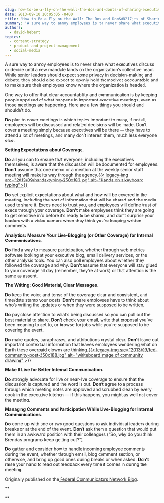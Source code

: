 ```yaml
---
slug: how-to-be-a-fly-on-the-wall-the-dos-and-donts-of-sharing-executive-discussions
date: 2013-09-10 10:05:05 -0400
title: 'How to Be a Fly on the Wall: The Dos and Don&#8217;ts of Sharing Executive Discussions'
summary: 'A sure way to annoy employees is to never share what executives discuss or decide until a new mandate lands on the organization’s collective head. While senior leaders should expect some privacy in decision-making and debate, they should also expect to openly hold themselves accountable and to make sure their employees know where the'
authors:
  - david-hebert
topics:
  - content-strategy
  - product-and-project-management
  - social-media
---
```


A sure way to annoy employees is to never share what executives discuss or decide until a new mandate lands on the organization’s collective head. While senior leaders should expect some privacy in decision-making and debate, they should also expect to openly hold themselves accountable and to make sure their employees know where the organization is headed.

One way to offer that clear accountability and communication is by keeping people apprised of what happens in important executive meetings, even as those meetings are happening. Here are a few things you should and shouldn&#8217;t do.

**Do** plan to cover meetings in which topics important to many, if not all, employees will be discussed and related decisions will be made. Don’t cover a meeting simply because executives will be there — they have to attend a lot of meetings, and many don’t interest them, much less everyone else.

**Setting Expectations about Coverage.**

**Do** all you can to ensure that everyone, including the executives themselves, is aware that the discussion will be documented for employees. **Don’t** assume that one memo or a mention at the weekly senior staff meeting will make its way through the agency.[{{< legacy-img src="2013/09/hands-typing-250x183.jpg" alt="Hands on a keyboard typing" >}}](https://s3.amazonaws.com/digitalgov/_legacy-img/2013/09/hands-typing.jpg)

**Do** set explicit expectations about what and how will be covered in the meeting, including the sort of information that will be shared and the media used to share it. Execs need to trust you, and employees will define trust of execs through your coverage. **Don’t** make employees think they are going to get sensitive info before it’s ready to be shared, and don’t surprise your leaders with a video camera when they think you’re keeping written comments.

**Analytics: Measure Your Live-Blogging (or Other Coverage) for Internal Communications.**

**Do** find a way to measure participation, whether through web metrics software looking at your executive blog, email delivery services, or the other analysis tools. You can also poll employees about whether they followed the coverage and why. **Don’t** assume that everyone will stay glued to your coverage all day (remember, they’re at work) or that attention is the same as assent.

<p>
  <strong>The Writing: Good Material, Clear Messages.</strong>
</p>

<p>
  <strong>Do</strong> keep the voice and tense of the coverage clear and consistent, and time/date stamp your posts. <strong>Don’t</strong> make employees have to think about who’s writing the updates or when they were supposed to be written.
</p>

<p>
  <strong>Do</strong> pay close attention to what’s being discussed so you can pull out the best material to share. <strong>Don’t</strong> check your email, write that proposal you’ve been meaning to get to, or browse for jobs while you’re supposed to be covering the event.
</p>

<p style="text-align: left">
  <strong>Do</strong> make quotes, paraphrases, and attributions crystal clear. <strong>Don’t</strong> leave out important contextual information that leaves employees wondering what on Earth these overpaid clowns are thinking.<a href="https://s3.amazonaws.com/digitalgov/_legacy-img/2013/09/fed-community-post.jpg">{{< legacy-img src="2013/09/fed-community-post-250x188.jpg" alt="whiteboard image of community drawing" >}}</a>
</p>

<p>
  <strong>Make It Live for Better Internal Communication.</strong>
</p>

<p>
  <strong>Do</strong> strongly advocate for live or near-live coverage to ensure that the discussion is captured and the word is out. <strong>Don’t</strong> agree to a process through which meeting notes are approved and scrubbed clean by every cook in the executive kitchen — if this happens, you might as well not cover the meeting.
</p>

<p>
  <strong>Managing Comments and Participation While Live-Blogging for Internal Communications.</strong>
</p>

<p>
  <strong>Do</strong> come up with one or two good questions to ask individual leaders during breaks or at the end of the event. <strong>Don’t</strong> ask them a question that would put them in an awkward position with their colleagues (“So, why do you think Brenda’s programs keep getting cut?”).
</p>

<p>
  <strong>Do</strong> gather and consider how to handle incoming employee comments during the event, whether through email, blog comment section, or otherwise, and bring up good ones during breaks or when asked. <strong>Don’t</strong> raise your hand to read out feedback every time it comes in during the meeting.
</p>

<p>
  Originally published on the<a href="http://fedcommnetwork.blogspot.com/2013/09/how-to-be-fly-on-wall-dos-and-donts-of.html"> Federal Communicators Network Blog</a>.
</p>

**
  
**